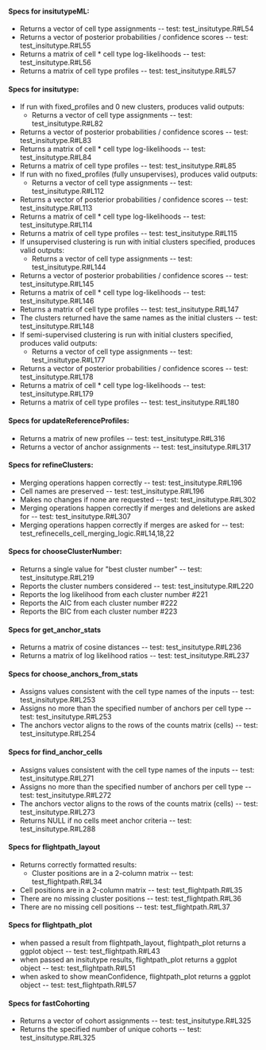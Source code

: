 

#### Specs for insitutypeML:
- Returns a vector of cell type assignments  -- test: test_insitutype.R#L54
- Returns a vector of posterior probabilities / confidence scores   -- test: test_insitutype.R#L55
- Returns a matrix of cell * cell type log-likelihoods  -- test: test_insitutype.R#L56
- Returns a matrix of cell type profiles  -- test: test_insitutype.R#L57


#### Specs for insitutype:
- If run with fixed_profiles and 0 new clusters, produces valid outputs:
  - Returns a vector of cell type assignments  -- test: test_insitutype.R#L82
- Returns a vector of posterior probabilities / confidence scores   -- test: test_insitutype.R#L83
- Returns a matrix of cell * cell type log-likelihoods  -- test: test_insitutype.R#L84
- Returns a matrix of cell type profiles  -- test: test_insitutype.R#L85
- If run with no fixed_profiles (fully unsupervises), produces valid outputs:
  - Returns a vector of cell type assignments  -- test: test_insitutype.R#L112
- Returns a vector of posterior probabilities / confidence scores   -- test: test_insitutype.R#L113
- Returns a matrix of cell * cell type log-likelihoods  -- test: test_insitutype.R#L114
- Returns a matrix of cell type profiles  -- test: test_insitutype.R#L115
- If unsupervised clustering is run with initial clusters specified, produces valid outputs:
  - Returns a vector of cell type assignments  -- test: test_insitutype.R#L144
- Returns a vector of posterior probabilities / confidence scores   -- test: test_insitutype.R#L145
- Returns a matrix of cell * cell type log-likelihoods  -- test: test_insitutype.R#L146
- Returns a matrix of cell type profiles  -- test: test_insitutype.R#L147
- The clusters returned have the same names as the initial clusters  -- test: test_insitutype.R#L148
- If semi-supervised clustering is run with initial clusters specified, produces valid outputs:
  - Returns a vector of cell type assignments  -- test: test_insitutype.R#L177
- Returns a vector of posterior probabilities / confidence scores   -- test: test_insitutype.R#L178
- Returns a matrix of cell * cell type log-likelihoods  -- test: test_insitutype.R#L179
- Returns a matrix of cell type profiles  -- test: test_insitutype.R#L180


#### Specs for updateReferenceProfiles:
- Returns a matrix of new profiles  -- test: test_insitutype.R#L316
- Returns a vector of anchor assignments  -- test: test_insitutype.R#L317


#### Specs for refineClusters:
- Merging operations happen correctly  -- test: test_insitutype.R#L196
- Cell names are preserved  -- test: test_insitutype.R#L196
- Makes no changes if none are requested  -- test: test_insitutype.R#L302
- Merging operations happen correctly if merges and deletions are asked for  -- test: test_insitutype.R#L307
- Merging operations happen correctly if merges are asked for  -- test: test_refinecells_cell_merging_logic.R#L14,18,22


#### Specs for chooseClusterNumber:
- Returns a single value for "best cluster number"  -- test: test_insitutype.R#L219
- Reports the cluster numbers considered  -- test: test_insitutype.R#L220
- Reports the log likelihood from each cluster number #221
- Reports the AIC from each cluster number #222
- Reports the BIC from each cluster number #223


#### Specs for get_anchor_stats
- Returns a matrix of cosine distances  -- test: test_insitutype.R#L236
- Returns a matrix of log likelihood ratios  -- test: test_insitutype.R#L237

#### Specs for choose_anchors_from_stats
- Assigns values consistent with the cell type names of the inputs  -- test: test_insitutype.R#L253
- Assigns no more than the specified number of anchors per cell type  -- test: test_insitutype.R#L253
- The anchors vector aligns to the rows of the counts matrix (cells)  -- test: test_insitutype.R#L254

#### Specs for find_anchor_cells
- Assigns values consistent with the cell type names of the inputs  -- test: test_insitutype.R#L271
- Assigns no more than the specified number of anchors per cell type  -- test: test_insitutype.R#L272
- The anchors vector aligns to the rows of the counts matrix (cells)  -- test: test_insitutype.R#L273
- Returns NULL if no cells meet anchor criteria  -- test: test_insitutype.R#L288


#### Specs for flightpath_layout
- Returns correctly formatted results:
  - Cluster positions are in a 2-column matrix  -- test: test_flightpath.R#L34
- Cell positions are in a 2-column matrix  -- test: test_flightpath.R#L35
- There are no missing cluster positions  -- test: test_flightpath.R#L36
- There are no missing cell positions  -- test: test_flightpath.R#L37

#### Specs for flightpath_plot
- when passed a result from flightpath_layout, flightpath_plot returns a ggplot object  -- test: test_flightpath.R#L43
- when passed an insitutype results, flightpath_plot returns a ggplot object  -- test: test_flightpath.R#L51
- when asked to show meanConfidence, flightpath_plot returns a ggplot object  -- test: test_flightpath.R#L57


#### Specs for fastCohorting
- Returns a vector of cohort assignments  -- test: test_insitutype.R#L325
- Returns the specified number of unique cohorts  -- test: test_insitutype.R#L325